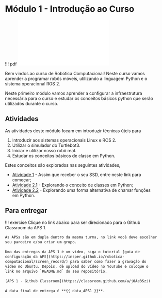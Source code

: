 # Módulo 1 - Introdução ao Curso

!!! pdf
    ![](slides.pdf)

Bem vindos ao curso de Robótica Computacional! Neste curso vamos aprender a programar robôs móveis, utilizando a linguagem Python e o sistema operacional ROS 2.

Neste primeiro módulo vamos aprender a configurar a infraestrutura necessária para o curso e estudar os conceitos básicos python que serão utilizados durante o curso.

## Atividades
As atividades deste módulo focam em introduzir técnicas úteis para 

1. Introduzir aos sistemas operacionais Linux e ROS 2.
2. Utilizar o simulador do Turtlebot3.
3. Iniciar e utilizar nosso robô real.
4. Estudar os conceitos básicos de classe em Python.

Estes conceitos são explorados nas seguintes atividades,

- [Atividade 1](atividades/guias-infra/index.md) - Assim que receber o seu SSD, entre neste link para começar;
- [Atividade 2.1](atividades/21-classes.ipynb) - Explorando o conceito de classes em Python;
- [Atividade 2.2](atividades/22-funcoes.ipynb) - Explorando uma forma alternativa de chamar funções em Python.

## Para entregar

!!! exercise
    Clique no link abaixo para ser direcionado para o Github Classroom da APS 1.

    As APSs são em dupla dentro da mesma turma, no link você deve escolher seu parceiro e/ou criar um grupo.

    Uma das entregas da APS 1 é um vídeo, siga o tutorial [guia de configuração da APS](https://insper.github.io/robotica-computacional/screen_record/) para saber como fazer a gravação do vídeo no Ubuntu. Depois, dê upload do vídeo no YouTube e coloque o link no arquivo `README.md` do seu repositório.

    [APS 1 - Github Classroom](https://classroom.github.com/a/j0Ae3Szi)

    A data final de entrega é **{{ data_APS1 }}**.

